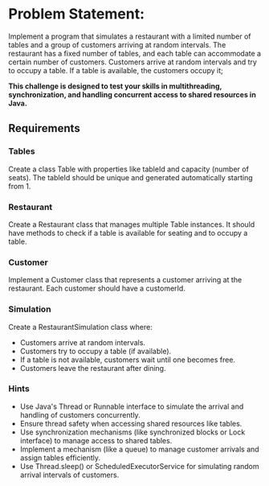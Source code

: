 # Problem Statement:

Implement a program that simulates a restaurant with a limited number of tables and a group of customers arriving at 
random intervals. The restaurant has a fixed number of tables, and each table can accommodate a certain number of 
customers. Customers arrive at random intervals and try to occupy a table. If a table is available, the customers occupy it;

**This challenge is designed to test your skills in multithreading, synchronization, and handling concurrent access to shared resources in Java.** 


## Requirements

### Tables

Create a class Table with properties like tableId and capacity (number of seats). The tableId should be unique and
generated automatically starting from 1.

### Restaurant

Create a Restaurant class that manages multiple Table instances. 
It should have methods to check if a table is available for seating and to occupy a table.

### Customer

Implement a Customer class that represents a customer arriving at the restaurant. Each customer should have a customerId.

### Simulation

Create a RestaurantSimulation class where:
- Customers arrive at random intervals.
- Customers try to occupy a table (if available).
- If a table is not available, customers wait until one becomes free.
- Customers leave the restaurant after dining.

### Hints

- Use Java's Thread or Runnable interface to simulate the arrival and handling of customers concurrently.
- Ensure thread safety when accessing shared resources like tables.
- Use synchronization mechanisms (like synchronized blocks or Lock interface) to manage access to shared tables.
- Implement a mechanism (like a queue) to manage customer arrivals and assign tables efficiently.
- Use Thread.sleep() or ScheduledExecutorService for simulating random arrival intervals of customers.